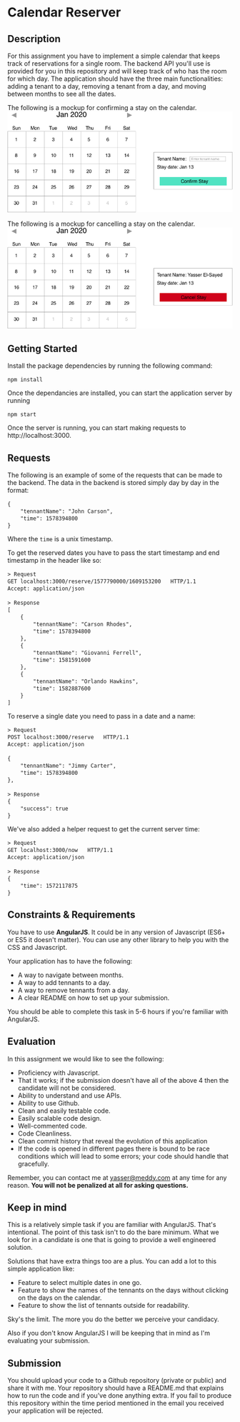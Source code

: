 Calendar Reserver
=================

Description
-----------

For this assignment you have to implement a simple calendar that keeps track of reservations for a single room. The backend API you'll use is provided for you in this repository and will keep track of who has the room for which day. The application should have the three main functionalities: adding a tenant to a day, removing a tenant from a day, and moving between months to see all the dates.

The following is a mockup for confirming a stay on the calendar.
![Confirm Stay](images/ConfirmStay.png)

The following is a mockup for cancelling a stay on the calendar.
![Cancel Stay](images/CancelStay.png)

Getting Started
---------------

Install the package dependencies by running the following command:

```
npm install
```
Once the dependancies are installed, you can start the application server by running

```
npm start
```
Once the server is running, you can start making requests to http://localhost:3000.


Requests
--------
The following is an example of some of the requests that can be made to the backend. The data in the backend is stored simply day by day in the format:
```
{
    "tennantName": "John Carson",
    "time": 1578394800
}
```
Where the `time` is a unix timestamp.

To get the reserved dates you have to pass the start timestamp and end timestamp in the header like so:
```
> Request
GET localhost:3000/reserve/1577790000/1609153200   HTTP/1.1
Accept: application/json

> Response
[
	{
		"tennantName": "Carson Rhodes",
		"time": 1578394800
    },
    {
    	"tennantName": "Giovanni Ferrell",
    	"time": 1581591600
    },
    {
    	"tennantName": "Orlando Hawkins",
    	"time": 1582887600
    }
]
```

To reserve a single date you need to pass in a date and a name:
```
> Request
POST localhost:3000/reserve   HTTP/1.1
Accept: application/json

{
	"tennantName": "Jimmy Carter",
	"time": 1578394800
},

> Response
{
	"success": true
}
```

We've also added a helper request to get the current server time:

```
> Request
GET localhost:3000/now   HTTP/1.1
Accept: application/json

> Response
{
	"time": 1572117875
}
```


Constraints & Requirements
--------------------------
You have to use **AngularJS**. It could be in any version of Javascript (ES6+ or ES5 it doesn't matter). You can use any other library to help you with the CSS and Javascript.

Your application has to have the following:
- A way to navigate between months.
- A way to add tennants to a day.
- A way to remove tennants from a day.
- A clear README on how to set up your submission.

You should be able to complete this task in 5-6 hours if you're familiar with AngularJS.

Evaluation
----------
In this assignment we would like to see the following:
- Proficiency with Javascript.
- That it works; if the submission doesn't have all of the above 4 then the candidate will not be considered.
- Ability to understand and use APIs.
- Ability to use Github.
- Clean and easily testable code.
- Easily scalable code design.
- Well-commented code.
- Code Cleanliness.
- Clean commit history that reveal the evolution of this application
- If the code is opened in different pages there is bound to be race conditions which will lead to some errors; your code should handle that gracefully.

Remember, you can contact me at yasser@meddy.com at any time for any reason. **You will not be penalized at all for asking questions.**

Keep in mind
------------
This is a relatively simple task if you are familiar with AngularJS. That's intentional. The point of this task isn't to do the bare minimum. What we look for in a candidate is one that is going to provide a well engineered solution.

Solutions that have extra things too are a plus. You can add a lot to this simple application like:
- Feature to select multiple dates in one go.
- Feature to show the names of the tennants on the days without clicking on the days on the calendar.
- Feature to show the list of tennants outside for readability.

Sky's the limit. The more you do the better we perceive your candidacy.

Also if you don't know AngularJS I will be keeping that in mind as I'm evaluating your submission.

Submission
----------
You should upload your code to a Github repository (private or public) and share it with me. Your repository should have a README.md that explains how to run the code and if you’ve done anything extra. If you fail to produce this repository within the time period mentioned in the email you received your application will be rejected.
